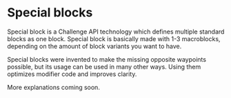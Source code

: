 # Special blocks

Special block is a Challenge API technology which defines multiple standard blocks as one block. Special block is basically made with 1-3 macroblocks, depending on the amount of block variants you want to have.

Special blocks were invented to make the missing opposite waypoints possible, but its usage can be used in many other ways. Using them optimizes modifier code and improves clarity.

More explanations coming soon.